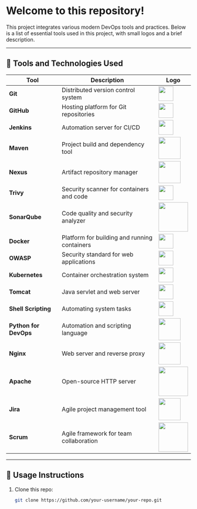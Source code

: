 # Welcome to this repository!

This project integrates various modern DevOps tools and practices. Below is a list of essential tools used in this project, with small logos and a brief description.

---

## 🚀 Tools and Technologies Used

| Tool               | Description                                | Logo |
|--------------------|--------------------------------------------|------|
| **Git**            | Distributed version control system         | <img src="https://git-scm.com/images/logos/downloads/Git-Icon-1788C.png" width="40"/> |
| **GitHub**         | Hosting platform for Git repositories      | <img src="https://github.githubassets.com/images/modules/logos_page/GitHub-Mark.png" width="40"/> |
| **Jenkins**        | Automation server for CI/CD                | <img src="https://www.jenkins.io/images/logos/jenkins/jenkins.png" width="40"/> |
| **Maven**          | Project build and dependency tool          | <img src="https://maven.apache.org/images/maven-logo-black-on-white.png" width="60"/> |
| **Nexus**          | Artifact repository manager                | <img src="https://miro.medium.com/v2/resize:fit:600/0*8uPCAUcrOjC4Hvxd.jpg" width="60"/> |
| **Trivy**          | Security scanner for containers and code   | <img src="https://aquasecurity.github.io/trivy-images/logo.png" width="40"/> |
| **SonarQube**      | Code quality and security analyzer         | <img src="https://www.sonarsource.com/logos/index/sonarqube-logo.png" width="80"/> |
| **Docker**         | Platform for building and running containers | <img src="https://www.docker.com/wp-content/uploads/2022/03/Moby-logo.png" width="40"/> |
| **OWASP**          | Security standard for web applications     | <img src="https://owasp.org/assets/images/logo.png" width="40"/> |
| **Kubernetes**     | Container orchestration system             | <img src="https://upload.wikimedia.org/wikipedia/commons/3/39/Kubernetes_logo_without_workmark.svg" width="40"/> |
| **Tomcat**         | Java servlet and web server                | <img src="https://tomcat.apache.org/res/images/tomcat.png" width="40"/> |
| **Shell Scripting**| Automating system tasks                    | <img src="https://upload.wikimedia.org/wikipedia/commons/4/4b/Bash_Logo_Colored.svg" width="40"/> |
| **Python for DevOps**| Automation and scripting language       | <img src="https://www.python.org/static/community_logos/python-logo.png" width="60"/> |
| **Nginx**          | Web server and reverse proxy               | <img src="https://upload.wikimedia.org/wikipedia/commons/c/c5/Nginx_logo.svg" width="60"/> |
| **Apache**         | Open-source HTTP server                    | <img src="https://upload.wikimedia.org/wikipedia/commons/5/5f/Apache_Software_Foundation_Logo.svg" width="80"/> |
| **Jira**           | Agile project management tool              | <img src="https://1000logos.net/wp-content/uploads/2021/05/Atlassian-Logo-2010s1.png" width="60"/> |
| **Scrum**          | Agile framework for team collaboration     | <img src="https://www.scrum.org/themes/custom/scrumorg/assets/images/scrum-org-logo.svg" width="80"/> |

---

## 📘 Usage Instructions

1. Clone this repo:
   ```bash
   git clone https://github.com/your-username/your-repo.git

